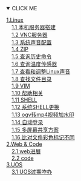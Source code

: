<details open><summary>CLICK ME</summary>

[1.Linux](#n1)<br>
&emsp;[1.1 本机服务器搭建](#n1.1)<br>
&emsp;[1.2 VNC服务器](#n1.2)<br>
&emsp;[1.3 系统声音配置](#n1.3)<br>
&emsp;[1.4 ZIP](#n1.4)<br>
&emsp;[1.5 查询历史命令](#n1.5)<br>
&emsp;[1.6 查询温度传感器](#n1.6)<br>
&emsp;[1.7 查看和调整Linux声音](#n1.7)<br>
&emsp;[1.8 查找文件目录](#n1.8)<br>
&emsp;[1.9 VIM](#n1.9)<br>
&emsp;[1.10 帮助相关](#n1.10)<br>
&emsp;[1.11 SHELL](#n1.11)<br>
&emsp;[1.12 系统SHELL更换](#n1.12)<br>
&emsp;[1.13 ogv转mp4视频加水印](#n1.13)<br>
&emsp;[1.14 自动登录](#n1.14)<br>
&emsp;[1.15 多屏幕共享方案](#n1.15)<br>
&emsp;[1.16 比对文件彩色标记不同](#n1.16)<br>
[2.Web & Code](#n2)<br>
&emsp;[2.1 web进展](#n2.1)<br>
&emsp;[2.2 code](#n2.2)<br>
[3.UOS](#n3)<br>
&emsp;[3.1 UOS过期咋办](#n3.1)

</details>